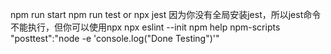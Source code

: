npm run start
npm run test    or    npx jest
因为你没有全局安装jest，所以jest命令不能执行，但你可以使用npx
npx eslint --init
npm help npm-scripts
"posttest":"node -e 'console.log(\"Done Testing\")'"
